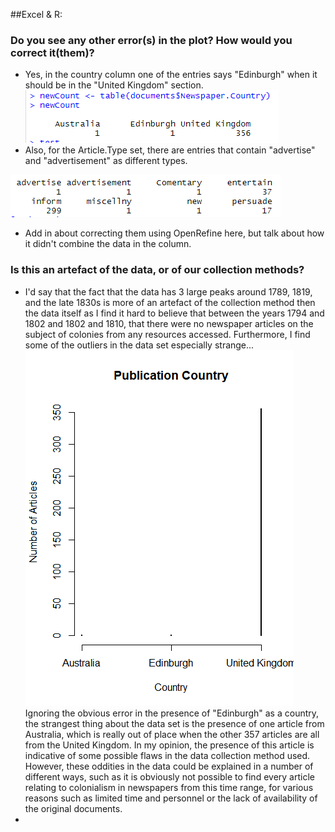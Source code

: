 ##Excel & R:
### Do you see any other error(s) in the plot? How would you correct it(them)?
- Yes, in the country column one of the entries says "Edinburgh" when it should be in the "United Kingdom" section. 
![](evidence/ErrorINR.png)
- Also, for the Article.Type set, there are entries that contain "advertise" and "advertisement" as different types. 

![](evidence/ArticleTypeData.png)
- Add in about correcting them using OpenRefine here, but talk about how it didn't combine the data in the column.

### Is this an artefact of the data, or of our collection methods?
- I'd say that the fact that the data has 3 large peaks around 1789, 1819, and the late 1830s is more of an artefact of the collection method then the data itself as I find it hard to believe that between the years 1794 and 1802 and 1802 and 1810, that there were no newspaper articles on the subject of colonies from any resources accessed. Furthermore, I find some of the outliers in the data set especially strange...
![](evidence/CountryChart.png)
Ignoring the obvious error in the presence of "Edinburgh" as a country, the strangest thing about the data set is the presence of one article from Australia, which is really out of place when the other 357 articles are all from the United Kingdom. In my opinion, the presence of this article is indicative of some possible flaws in the data collection method used. However, these oddities in the data could be explained in a number of different ways, such as it is obviously not possible to find every article relating to colonialism in newspapers from this time range, for various reasons such as limited time and personnel or the lack of availability of the original documents. 
- 

